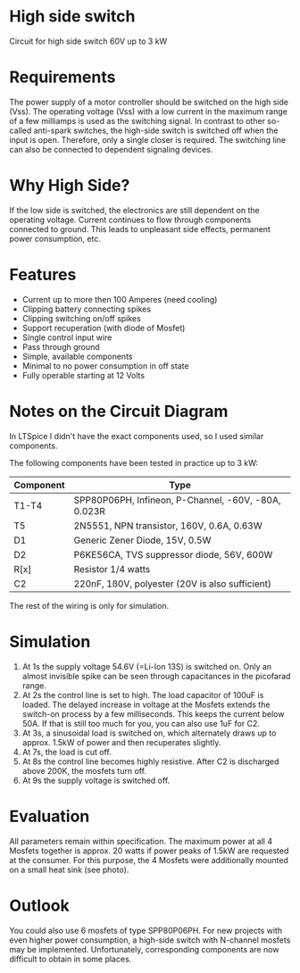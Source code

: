 # High side switch

Circuit for high side switch 60V up to 3 kW

# Requirements

The power supply of a motor controller should be switched on the high side (Vss). The operating voltage (Vss) with a low current in the maximum range of a few milliamps is used as the switching signal. In contrast to other so-called anti-spark switches, the high-side switch is switched off when the input is open. Therefore, only a single closer is required. The switching line can also be connected to dependent signaling devices.

# Why High Side?

If the low side is switched, the electronics are still dependent on the operating voltage. Current continues to flow through components connected to ground. This leads to unpleasant side effects, permanent power consumption, etc.

# Features

* Current up to more then 100 Amperes (need cooling)
* Clipping battery connecting spikes
* Clipping switching on/off spikes
* Support recuperation (with diode of Mosfet)
* Single control input wire
* Pass through ground
* Simple, available components
* Minimal to no power consumption in off state
* Fully operable starting at 12 Volts

# Notes on the Circuit Diagram

In LTSpice I didn't have the exact components used, so I used similar components.

The following components have been tested in practice up to 3 kW:

| Component | Type |
| --------- | ---- |
| T1-T4 | SPP80P06PH, Infineon, P-Channel, -60V, -80A, 0.023R |
| T5 | 2N5551, NPN transistor, 160V, 0.6A, 0.63W |
| D1 | Generic Zener Diode, 15V, 0.5W |
| D2 | P6KE56CA, TVS suppressor diode, 56V, 600W |
| R[x] | Resistor 1/4 watts |
| C2 | 220nF, 1ß0V, polyester (20V is also sufficient) |

The rest of the wiring is only for simulation.

# Simulation

1. At 1s the supply voltage 54.6V (=Li-Ion 13S) is switched on. Only an almost invisible spike can be seen through capacitances in the picofarad range.
2. At 2s the control line is set to high. The load capacitor of 100uF is loaded. The delayed increase in voltage at the Mosfets extends the switch-on process by a few milliseconds. This keeps the current below 50A. If that is still too much for you, you can also use 1uF for C2.
3. At 3s, a sinusoidal load is switched on, which alternately draws up to approx. 1.5kW of power and then recuperates slightly.
4. At 7s, the load is cut off.
5. At 8s the control line becomes highly resistive. After C2 is discharged above 200K, the mosfets turn off.
6. At 9s the supply voltage is switched off.

# Evaluation

All parameters remain within specification. The maximum power at all 4 Mosfets together is approx. 20 watts if power peaks of 1.5kW are requested at the consumer. For this purpose, the 4 Mosfets were additionally mounted on a small heat sink (see photo).

# Outlook

You could also use 6 mosfets of type SPP80P06PH. For new projects with even higher power consumption, a high-side switch with N-channel mosfets may be implemented. Unfortunately, corresponding components are now difficult to obtain in some places.